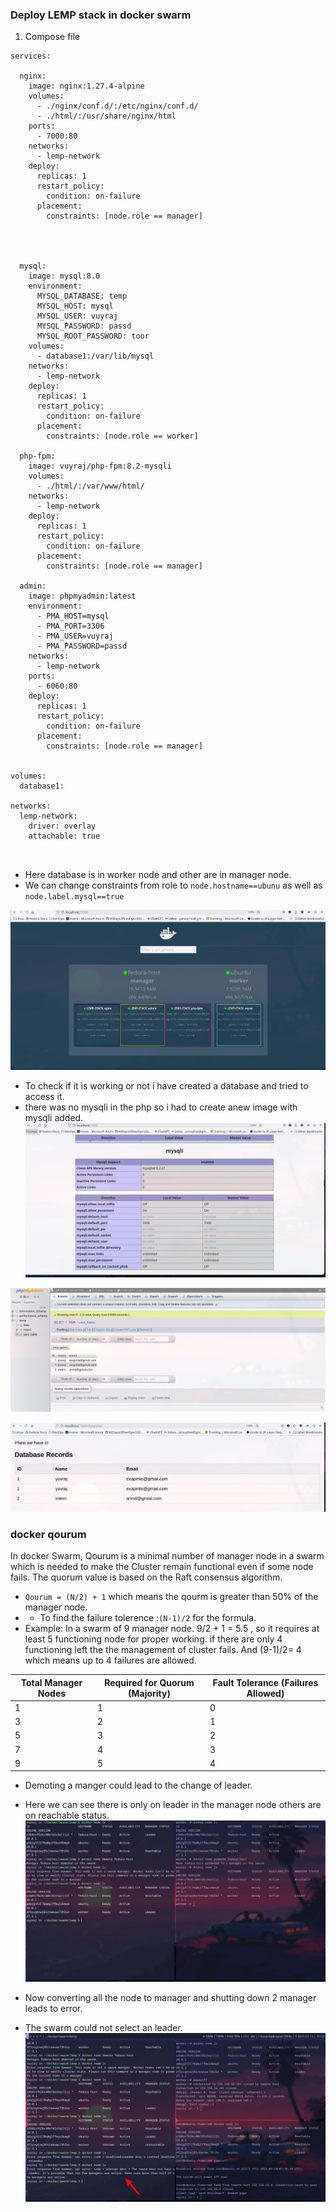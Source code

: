 
### Deploy LEMP stack in docker swarm

1. Compose file
```
services:
       
  nginx:
    image: nginx:1.27.4-alpine
    volumes:
      - ./nginx/conf.d/:/etc/nginx/conf.d/
      - ./html/:/usr/share/nginx/html
    ports:
      - 7000:80
    networks:
      - lemp-network
    deploy:
      replicas: 1
      restart_policy:
        condition: on-failure
      placement:
        constraints: [node.role == manager]



          
  mysql:
    image: mysql:8.0
    environment:
      MYSQL_DATABASE: temp
      MYSQL_HOST: mysql
      MYSQL_USER: vuyraj
      MYSQL_PASSWORD: passd
      MYSQL_ROOT_PASSWORD: toor
    volumes: 
      - database1:/var/lib/mysql
    networks:
      - lemp-network
    deploy:
      replicas: 1
      restart_policy:
        condition: on-failure
      placement:
        constraints: [node.role == worker]

  php-fpm:
    image: vuyraj/php-fpm:8.2-mysqli
    volumes:
      - ./html/:/var/www/html/
    networks:
      - lemp-network
    deploy:
      replicas: 1
      restart_policy:
        condition: on-failure
      placement:
        constraints: [node.role == manager]

  admin:
    image: phpmyadmin:latest
    environment:
      - PMA_HOST=mysql
      - PMA_PORT=3306
      - PMA_USER=vuyraj
      - PMA_PASSWORD=passd
    ​networks:
      - lemp-network
    ports:
      - 6060:80
    deploy:
      replicas: 1
      restart_policy:
        condition: on-failure
      placement:
        constraints: [node.role == manager]


volumes:
  database1:

networks:
  lemp-network:
    driver: overlay
    attachable: true



```

- Here database is in worker node and other are in manager node.
- We can change constraints from role to `node.hostname==ubunu` as well as `node.label.mysql==true`

![](Images/d22-visual.png)


- To check if it is working or not i have created a database and tried to access it.
- there was no mysqli in the php so i had to create  anew image with mysqli added.
![](Images/d22-phpinfo.png)

![](Images/d22-data.png)



![](Images/d22-working.png)


### docker qourum

In docker Swarm, Qourum is a minimal number of manager node in a swarm which is needed to make the Cluster remain functional even if some node fails. The quorum value is based on the Raft consensus algorithm.
- `Qourum = (N/2) + 1` which means the qourm is greater than 50% of the manager node.
- - To find the failure tolerence :`(N-1)/2` for the formula.
- Example: In a swarm of 9 manager node. 9/2 + 1 = 5.5 , so it requires at least 5 functioning node for proper working. if there are only 4 functioning left the the management of cluster fails. And (9-1)/2= 4 which means up to 4 failures are allowed.

| Total Manager Nodes | Required for Quorum (Majority) | Fault Tolerance (Failures Allowed) |
| ------------------- | ------------------------------ | ---------------------------------- |
| 1                   | 1                              | 0                                  |
| 3                   | 2                              | 1                                  |
| 5                   | 3                              | 2                                  |
| 7                   | 4                              | 3                                  |
| 9                   | 5                              | 4                                  |


- Demoting a  manger could lead to the change of leader.
- Here we can see there is only on leader in the manager node others are on reachable status.
![](Images/d22-leader.png)

- Now converting all the node to manager and shutting down 2 manager leads to error.
- The swarm could not select an leader.
![](Images/d22-fail.png)
